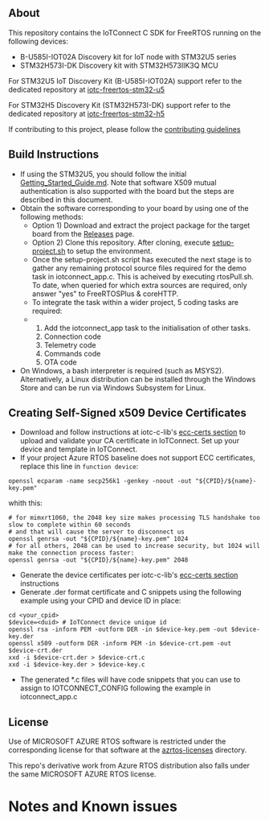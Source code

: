 ## About

This repository contains the IoTConnect C SDK for FreeRTOS running on the following devices:
* B-U585I-IOT02A Discovery kit for IoT node with STM32U5 series
* STM32H573I-DK Discovery kit with STM32H573IIK3Q MCU 

For STM32U5 IoT Discovery Kit (B-U585I-IOT02A) support refer to the dedicated repository at [iotc-freertos-stm32-u5](https://github.com/avnet-iotconnect/iotc-freertos-stm32-u5)

For STM32H5 Discovery Kit (STM32H573I-DK) support refer to the dedicated repository at [iotc-freertos-stm32-h5](https://github.com/avnet-iotconnect/iotc-freertos-stm32-h5)


If contributing to this project, please follow the [contributing guidelines](CONTRIBUTING.md)

## Build Instructions

* If using the STM32U5, you should follow the initial [Getting_Started_Guide.md]([https://github.com/avnet-iotconnect/iotc-freertos-stm32-u5/blob/main/Getting_Started_Guide.md]). Note that software X509 mutual authentication is also supported with the board but the steps are described in this document.
* Obtain the software corresponding to your board by using one of the following methods:
  * Option 1) Download and extract the project package for the target board from the [Releases](https://github.com/avnet-iotconnect/iotc-freertos-sdk/releases) page.
  * Option 2) Clone this repository. After cloning, execute [setup-project.sh](scripts/setup-project.sh]) to setup the environment.
  * Once the setup-project.sh script has executed the next stage is to gather any remaining protocol source files required for the demo task in iotconnect_app.c. This is acheived by executing rtosPull.sh. To date, when queried for which extra sources are required, only answer "yes" to FreeRTOSPlus & coreHTTP.
  * To integrate the task within a wider project, 5 coding tasks are required:
  * 1. Add the iotconnect_app task to the initialisation of other tasks.
    2. Connection code
    3. Telemetry code
    4. Commands code
    5. OTA code
* On Windows, a bash interpreter is required (such as MSYS2). Alternatively, a Linux distribution can be installed through the Windows Store and can be run via Windows Subsystem for Linux.

## Creating Self-Signed x509 Device Certificates
* Download and follow instructions at 
iotc-c-lib's [ecc-certs section](https://github.com/avnet-iotconnect/iotc-c-lib/tree/master/tools/ecc-certs)
to upload and validate your CA certificate in IoTConnect. Set up your device and template in IoTConnect.
* If your project Azure RTOS baseline does not support ECC certificates, replace this line in `function device`:

```shell script
openssl ecparam -name secp256k1 -genkey -noout -out "${CPID}/${name}-key.pem"
```

whith this:

```shell script
# for mimxrt1060, the 2048 key size makes processing TLS handshake too slow to complete within 60 seconds
# and that will cause the server to disconnect us
openssl genrsa -out "${CPID}/${name}-key.pem" 1024
# for all others, 2048 can be used to increase security, but 1024 will make the connection process faster:
openssl genrsa -out "${CPID}/${name}-key.pem" 2048
```
* Generate the device certificates per iotc-c-lib's [ecc-certs section](https://github.com/avnet-iotconnect/iotc-c-lib/tree/master/tools/ecc-certs) instructions
* Generate .der format certificate and C snippets using the following example using your CPID and device ID in place: 

```shell script
cd <your_cpid>
$device=<duid> # IoTConnect device unique id
openssl rsa -inform PEM -outform DER -in $device-key.pem -out $device-key.der
openssl x509 -outform DER -inform PEM -in $device-crt.pem -out $device-crt.der
xxd -i $device-crt.der > $device-crt.c
xxd -i $device-key.der > $device-key.c
```
* The generated *.c files will have code snippets that you can use to assign to IOTCONNECT_CONFIG
following the example in iotconnect_app.c

## License
Use of MICROSOFT AZURE RTOS software is restricted under the corresponding license for that software at the [azrtos-licenses](azrtos-licenses/) directory.

This repo's derivative work from Azure RTOS distribution also falls under the same MICROSOFT AZURE RTOS license.

# Notes and Known issues
